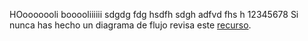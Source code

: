 HOooooooli booooliiiiii
sdgdg
fdg
hsdfh
sdgh
adfvd
fhs
h
12345678
Si nunca has hecho un diagrama de flujo revisa este [recurso](https://www.youtube.com/watch?v=Lub5qOmY4JQ).